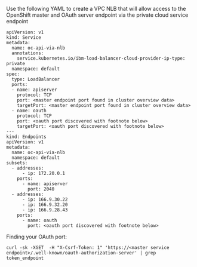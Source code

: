 Use the following YAML to create a VPC NLB that will allow access to the OpenShift master and 
OAuth server endpoint via the private cloud service endpoint

```
apiVersion: v1
kind: Service
metadata:
  name: oc-api-via-nlb
  annotations:
    service.kubernetes.io/ibm-load-balancer-cloud-provider-ip-type: private
  namespace: default
spec:
  type: LoadBalancer
  ports:
  - name: apiserver
    protocol: TCP
    port: <master endpoint port found in cluster overview data>
    targetPort: <master endpoint port found in cluster overview data>
  - name: oauth
    protocol: TCP
    port: <oauth port discovered with footnote below>
    targetPort: <oauth port discovered with footnote below>
---
kind: Endpoints
apiVersion: v1
metadata:
  name: oc-api-via-nlb
  namespace: default
subsets:
  - addresses:
      - ip: 172.20.0.1
    ports:
      - name: apiserver
        port: 2040
  - addresses:
      - ip: 166.9.30.22
      - ip: 166.9.32.20
      - ip: 166.9.28.43
    ports:
      - name: oauth
        port: <oauth port discovered with footnote below>
```

Finding your OAuth port:

```
curl -sk -XGET  -H "X-Csrf-Token: 1" 'https://<master service endpoint>/.well-known/oauth-authorization-server' | grep token_endpoint
```




